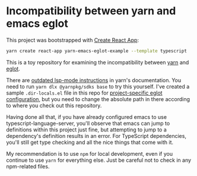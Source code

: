 # Incompatibility between yarn and emacs eglot

This project was bootstrapped with
[Create React App](https://github.com/facebook/create-react-app):

```bash
yarn create react-app yarn-emacs-eglot-example --template typescript
```

This is a toy repository for examining the incompatibility between
[yarn](https://yarnpkg.com/) and
[eglot](https://www.gnu.org/software/emacs/manual/html_node/eglot/).

There are
[outdated lsp-mode instructions](https://yarnpkg.com/getting-started/editor-sdks#emacs)
in yarn's documentation. You need to run `yarn dlx @yarnpkg/sdks base` to try
this yourself. I've created a sample `.dir-locals.el` file in this repo for
[project-specific eglot configuration](https://www.gnu.org/software/emacs/manual/html_node/eglot/Project_002dspecific-configuration.html),
but you need to change the absolute path in there according to where you check
out this repository.

Having done all that, if you have already configured emacs to use
typescript-language-server, you'll observe that emacs can jump to definitions
within this project just fine, but attempting to jump to a dependency's
definition results in an error. For TypeScript dependencies, you'll still get
type checking and all the nice things that come with it.

My recommendation is to use `npm` for local development, even if you continue to
use `yarn` for everything else. Just be careful not to check in any npm-related
files.
